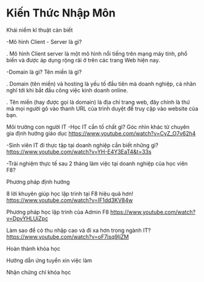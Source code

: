 # Kiến Thức Nhập Môn 
Khái niểm kĩ thuật càn biết

-Mô hình Client - Server là gì?

. Mô hình Client server là một mô hình nổi tiếng trên mạng máy tính, phổ biến và được áp dụng rộng rãi ở trên các trang Web hiện nay.

-Domain là gì? Tên miền là gì?

. Domain (tên miền) và hosting là yếu tố đầu tiên mà doanh nghiệp, cá nhân nghĩ tới khi bắt đầu công việc kinh doanh online.

. Tên miền (hay được gọi là domain) là địa chỉ trang web, đây chính là thứ mà mọi người gõ vào thanh URL của trình duyệt để truy cập vào website của bạn.

Môi trường con người IT -Học IT cần tố chất gì? Góc nhìn khác từ chuyên gia định hướng giáo dục https://www.youtube.com/watch?v=CyZ_O7v62h4

-Sinh viên IT đi thực tập tại doanh nghiệp cần biết những gì? https://www.youtube.com/watch?v=YH-E4Y3EaT4&t=33s

-Trải nghiệm thực tế sau 2 tháng làm việc tại doanh nghiệp của học viên F8? 

Phương pháp định hướng

8 lời khuyên giúp học lập trình tại F8 hiệu quả hơn! https://www.youtube.com/watch?v=IF1dd3KV84w

Phương pháp học lập trình của Admin F8 https://www.youtube.com/watch?v=DpvYHLUiZpc

Làm sao để có thu nhập cao và đi xa hơn trong ngành IT? https://www.youtube.com/watch?v=oF7isq9IjZM


Hoàn thành khóa học

 Hướng dẫn ứng tuyển xin việc làm
 
 Nhận chứng chỉ khóa học
 
 
